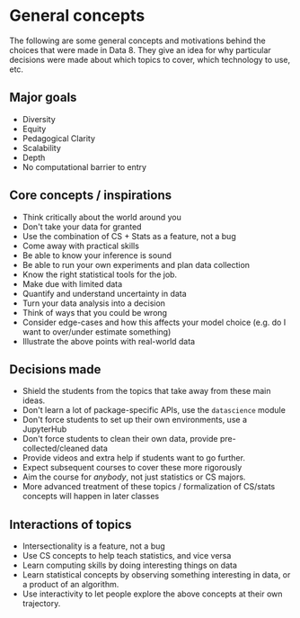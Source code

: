 
# General concepts

The following are some general concepts and motivations behind the choices
that were made in Data 8. They give an idea for why particular decisions were
made about which topics to cover, which technology to use, etc.

## Major goals
* Diversity
* Equity
* Pedagogical Clarity
* Scalability
* Depth
* No computational barrier to entry

## Core concepts / inspirations
* Think critically about the world around you
* Don't take your data for granted
* Use the combination of CS + Stats as a feature, not a bug
* Come away with practical skills
* Be able to know your inference is sound
* Be able to run your own experiments and plan data collection
* Know the right statistical tools for the job.
* Make due with limited data
* Quantify and understand uncertainty in data
* Turn your data analysis into a decision
* Think of ways that you could be wrong
* Consider edge-cases and how this affects your model choice (e.g. do I want to over/under estimate something)
* Illustrate the above points with real-world data

## Decisions made
* Shield the students from the topics that take away from these main ideas.
* Don't learn a lot of package-specific APIs, use the `datascience` module
* Don't force students to set up their own environments, use a JupyterHub
* Don't force students to clean their own data, provide pre-collected/cleaned data
* Provide videos and extra help if students want to go further.
* Expect subsequent courses to cover these more rigorously
* Aim the course for *anybody*, not just statistics or CS majors.
* More advanced treatment of these topics / formalization of CS/stats concepts will happen in later classes

## Interactions of topics
* Intersectionality is a feature, not a bug
* Use CS concepts to help teach statistics, and vice versa
* Learn computing skills by doing interesting things on data
* Learn statistical concepts by observing something interesting in data, or a product of an algorithm.
* Use interactivity to let people explore the above concepts at their own trajectory.
